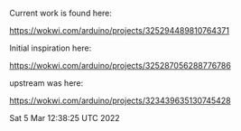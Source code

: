 Current work is found here:

  https://wokwi.com/arduino/projects/325294489810764371


Initial inspiration here:

  https://wokwi.com/arduino/projects/325287056288776786

upstream was here:

  https://wokwi.com/arduino/projects/323439635130745428

Sat  5 Mar 12:38:25 UTC 2022
